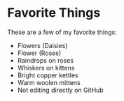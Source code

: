 # Favorite Things

These are a few of my favorite things:

- Flowers (Daisies)
- Flower (Roses)
- Raindrops on roses
- Whiskers on kittens
- Bright copper kettles
- Warm woolen mittens
- Not editing directly on GitHub
